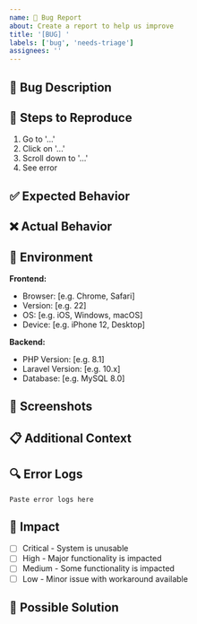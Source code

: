 ```yaml
---
name: 🐛 Bug Report
about: Create a report to help us improve
title: '[BUG] '
labels: ['bug', 'needs-triage']
assignees: ''
---
```


## 🐛 Bug Description

<!-- A clear and concise description of what the bug is -->

## 🔄 Steps to Reproduce

1. Go to '...'
2. Click on '...'
3. Scroll down to '...'
4. See error

## ✅ Expected Behavior

<!-- A clear and concise description of what you expected to happen -->

## ❌ Actual Behavior

<!-- A clear and concise description of what actually happened -->

## 📱 Environment

**Frontend:**
- Browser: [e.g. Chrome, Safari]
- Version: [e.g. 22]
- OS: [e.g. iOS, Windows, macOS]
- Device: [e.g. iPhone 12, Desktop]

**Backend:**
- PHP Version: [e.g. 8.1]
- Laravel Version: [e.g. 10.x]
- Database: [e.g. MySQL 8.0]

## 📸 Screenshots

<!-- If applicable, add screenshots to help explain your problem -->

## 📋 Additional Context

<!-- Add any other context about the problem here -->

## 🔍 Error Logs

<!-- If applicable, add any error logs or console output -->

```
Paste error logs here
```

## 🎯 Impact

- [ ] Critical - System is unusable
- [ ] High - Major functionality is impacted
- [ ] Medium - Some functionality is impacted
- [ ] Low - Minor issue with workaround available

## 🔧 Possible Solution

<!-- If you have suggestions on how to fix the bug, please describe them here -->
